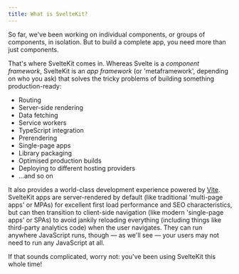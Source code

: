 ```yaml
---
title: What is SvelteKit?
---
```


So far, we've been working on individual components, or groups of components, in isolation. But to build a complete app, you need more than just components.

That's where SvelteKit comes in. Whereas Svelte is a _component framework_, SvelteKit is an _app framework_ (or 'metaframework', depending on who you ask) that solves the tricky problems of building something production-ready:

- Routing
- Server-side rendering
- Data fetching
- Service workers
- TypeScript integration
- Prerendering
- Single-page apps
- Library packaging
- Optimised production builds
- Deploying to different hosting providers
- ...and so on

It also provides a world-class development experience powered by [Vite](https://vitejs.dev). SvelteKit apps are server-rendered by default (like traditional 'multi-page apps' or MPAs) for excellent first load performance and SEO characteristics, but can then transition to client-side navigation (like modern 'single-page apps' or SPAs) to avoid jankily reloading everything (including things like third-party analytics code) when the user navigates. They can run anywhere JavaScript runs, though — as we'll see — your users may not need to run any JavaScript at all.

If that sounds complicated, worry not: you've been using SvelteKit this whole time!
